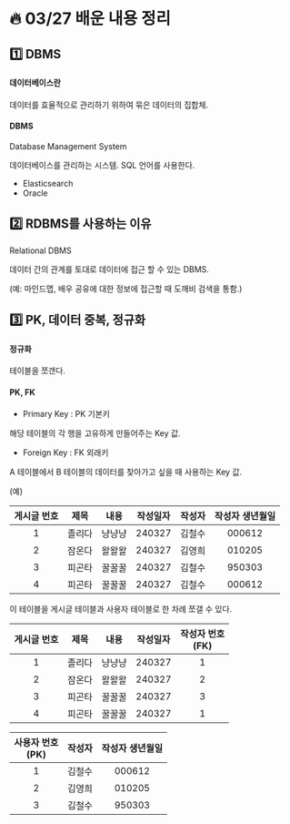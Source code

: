 # :fire: 03/27 배운 내용 정리

## :one: DBMS

#### 데이터베이스란

데이터를 효율적으로 관리하기 위하여 묶은 데이터의 집합체.

#### DBMS

Database Management System

데이터베이스를 관리하는 시스템. SQL 언어를 사용한다.

- Elasticsearch
- Oracle

## :two: RDBMS를 사용하는 이유

Relational DBMS

데이터 간의 관계를 토대로 데이터에 접근 할 수 있는 DBMS.

(예: 마인드맵, 배우 공유에 대한 정보에 접근할 때 도깨비 검색을 통함.)

## :three: PK, 데이터 중복, 정규화

#### 정규화 

테이블을 쪼갠다.

#### PK, FK

- Primary Key : PK 기본키

해당 테이블의 각 행을 고유하게 만들어주는 Key 값.

- Foreign Key : FK 외래키

A 테이블에서 B 테이블의 데이터를 찾아가고 싶을 때 사용하는 Key 값. 

(예)

| 게시글 번호 | 제목 | 내용 | 작성일자 | 작성자 | 작성자 생년월일|
|:-:         |:-:   | :-: | :-:     | :-:    | :-:           |
| 1 | 졸리다 | 냥냥냥 | 240327 | 김철수 | 000612 |
| 2 | 잠온다 | 왈왈왈 | 240327 | 김영희 | 010205 |
| 3 | 피곤타 | 꿀꿀꿀 | 240327 | 김철수 | 950303 |
| 4 | 피곤타 | 꿀꿀꿀 | 240327 | 김철수 | 000612 |

이 테이블을 게시글 테이블과 사용자 테이블로 한 차례 쪼갤 수 있다.

| 게시글 번호 | 제목 | 내용 | 작성일자 |작성자 번호<br>(FK)| 
|:-:         |:-:   | :-: | :-:     |:-:|                 
| 1 | 졸리다 | 냥냥냥 | 240327 |1|                         
| 2 | 잠온다 | 왈왈왈 | 240327 |2|                         
| 3 | 피곤타 | 꿀꿀꿀 | 240327 |3|                         
| 4 | 피곤타 | 꿀꿀꿀 | 240327 |1| 

|사용자 번호<br>(PK)|작성자 | 작성자 생년월일|
|:-:|:-:    | :-:           |
|1| 김철수 | 000612 |
|2| 김영희 | 010205 |
|3| 김철수 | 950303 |

